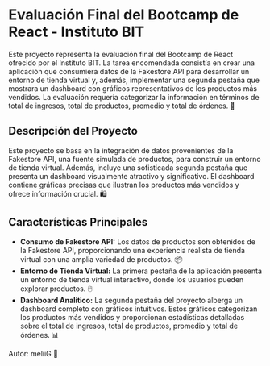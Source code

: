 # Evaluación Final del Bootcamp de React - Instituto BIT

Este proyecto representa la evaluación final del Bootcamp de React ofrecido por el Instituto BIT. La tarea encomendada consistía en crear una aplicación que consumiera datos de la Fakestore API para desarrollar un entorno de tienda virtual y, además, implementar una segunda pestaña que mostrara un dashboard con gráficos representativos de los productos más vendidos. La evaluación requería categorizar la información en términos de total de ingresos, total de productos, promedio y total de órdenes. 🚀

## Descripción del Proyecto

Este proyecto se basa en la integración de datos provenientes de la Fakestore API, una fuente simulada de productos, para construir un entorno de tienda virtual. Además, incluye una sofisticada segunda pestaña que presenta un dashboard visualmente atractivo y significativo. El dashboard contiene gráficas precisas que ilustran los productos más vendidos y ofrece información crucial. 🛍️

## Características Principales

- **Consumo de Fakestore API:** Los datos de productos son obtenidos de la Fakestore API, proporcionando una experiencia realista de tienda virtual con una amplia variedad de productos. 📦
- **Entorno de Tienda Virtual:** La primera pestaña de la aplicación presenta un entorno de tienda virtual interactivo, donde los usuarios pueden explorar productos. 🖱️
- **Dashboard Analítico:** La segunda pestaña del proyecto alberga un dashboard completo con gráficos intuitivos. Estos gráficos categorizan los productos más vendidos y proporcionan estadísticas detalladas sobre el total de ingresos, total de productos, promedio y total de órdenes. 📊
  
Autor: meliiG 🌟
